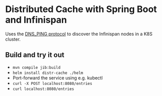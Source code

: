# Distributed Cache with Spring Boot and Infinispan

Uses the [DNS_PING protocol](http://www.jgroups.org/manual5/#_dns_ping) to
discover the Infinispan nodes in a K8S cluster.

## Build and try it out

* `mvn compile jib:build`
* `helm install distr-cache ./helm`
* Port-forward the service using e.g. kubectl
* `curl -X POST localhost:8080/entries`
* `curl localhost:8080/entries`


